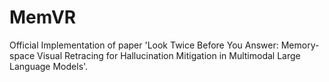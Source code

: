 # MemVR
Official Implementation of paper 'Look Twice Before You Answer: Memory-space Visual Retracing for Hallucination Mitigation in Multimodal Large Language Models'.
